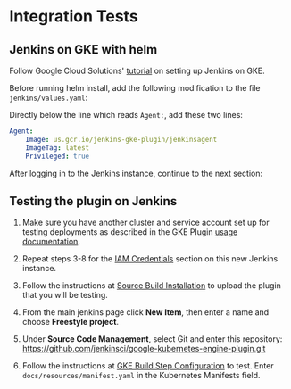 <!--
 Copyright 2019 Google LLC

 Licensed under the Apache License, Version 2.0 (the "License"); you may not use this file except in
 compliance with the License. You may obtain a copy of the License at

        https://www.apache.org/licenses/LICENSE-2.0

 Unless required by applicable law or agreed to in writing, software distributed under the License
 is distributed on an "AS IS" BASIS, WITHOUT WARRANTIES OR CONDITIONS OF ANY KIND, either express or
 implied. See the License for the specific language governing permissions and limitations under the
 License.
-->
# Integration Tests

## Jenkins on GKE with helm
Follow Google Cloud Solutions'
[tutorial](https://cloud.google.com/solutions/jenkins-on-kubernetes-engine-tutorial#) on setting up 
Jenkins on GKE.

Before running helm install, add the following modification to the file `jenkins/values.yaml`:

Directly below the line which reads `Agent:`, add these two lines:
```yaml
Agent:
    Image: us.gcr.io/jenkins-gke-plugin/jenkinsagent
    ImageTag: latest
    Privileged: true
```

After logging in to the Jenkins instance, continue to the next section:

## Testing the plugin on Jenkins
1. Make sure you have another cluster and service account set up for testing deployments as
described in the GKE Plugin [usage documentation](Home.md#usage). 

1. Repeat steps 3-8 for the [IAM Credentials](Home.md#iam-credentials) section on this new Jenkins
instance.

1. Follow the instructions at [Source Build Installation](SourceBuildInstallation.md) to upload the
plugin that you will be testing.

1. From the main jenkins page click **New Item**, then enter a name and choose **Freestyle project**.

1. Under **Source Code Management**, select Git and enter this repository:
https://github.com/jenkinsci/google-kubernetes-engine-plugin.git

1. Follow the instructions at
[GKE Build Step Configuration](Home.md#google-kubernetes-engine-build-step-configuration) to test.
Enter `docs/resources/manifest.yaml` in the Kubernetes Manifests field.
